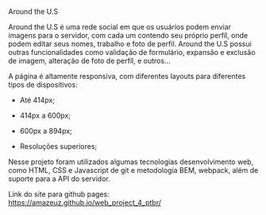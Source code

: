 Around the U.S

Around the U.S é uma rede social em que os usuários podem enviar imagens para o servidor, com cada um contendo seu próprio perfíl, onde podem editar seus nomes, trabalho e foto de perfil. Around the U.S possui outras funcionalidades como validação de formulário, expansão e exclusão de imagem, alteração de foto de perfíl, e outros...

A página é altamente responsiva, com diferentes layouts para diferentes tipos de dispositivos:

- Até 414px;
- 414px a 600px;
- 600px a 894px;

- Resoluções superiores;

Nesse projeto foram utilizados algumas tecnologias desenvolvimento web, como HTML, CSS e Javascript de git e metodologia BEM, webpack, além de suporte para a API do servidor.

Link do site para github pages: https://amazeuz.github.io/web_project_4_ptbr/
